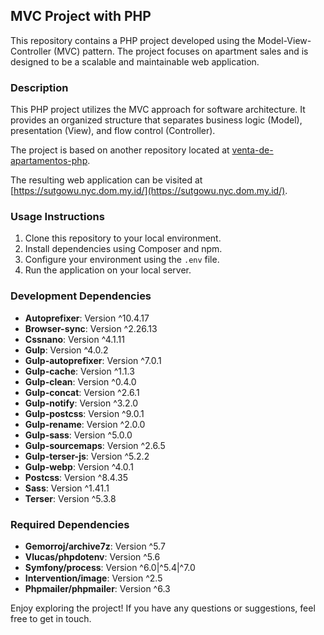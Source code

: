 ## MVC Project with PHP

This repository contains a PHP project developed using the Model-View-Controller (MVC) pattern. The project focuses on apartment sales and is designed to be a scalable and maintainable web application.

### Description

This PHP project utilizes the MVC approach for software architecture. It provides an organized structure that separates business logic (Model), presentation (View), and flow control (Controller).

The project is based on another repository located at [venta-de-apartamentos-php](https://github.com/Bujio/venta-de-apartamentos-php/).

The resulting web application can be visited at [https://sutgowu.nyc.dom.my.id/](https://sutgowu.nyc.dom.my.id/).

### Usage Instructions

1. Clone this repository to your local environment.
2. Install dependencies using Composer and npm.
3. Configure your environment using the `.env` file.
4. Run the application on your local server.

### Development Dependencies

- **Autoprefixer**: Version ^10.4.17
- **Browser-sync**: Version ^2.26.13
- **Cssnano**: Version ^4.1.11
- **Gulp**: Version ^4.0.2
- **Gulp-autoprefixer**: Version ^7.0.1
- **Gulp-cache**: Version ^1.1.3
- **Gulp-clean**: Version ^0.4.0
- **Gulp-concat**: Version ^2.6.1
- **Gulp-notify**: Version ^3.2.0
- **Gulp-postcss**: Version ^9.0.1
- **Gulp-rename**: Version ^2.0.0
- **Gulp-sass**: Version ^5.0.0
- **Gulp-sourcemaps**: Version ^2.6.5
- **Gulp-terser-js**: Version ^5.2.2
- **Gulp-webp**: Version ^4.0.1
- **Postcss**: Version ^8.4.35
- **Sass**: Version ^1.41.1
- **Terser**: Version ^5.3.8

### Required Dependencies

- **Gemorroj/archive7z**: Version ^5.7
- **Vlucas/phpdotenv**: Version ^5.6
- **Symfony/process**: Version ^6.0|^5.4|^7.0
- **Intervention/image**: Version ^2.5
- **Phpmailer/phpmailer**: Version ^6.3

Enjoy exploring the project! If you have any questions or suggestions, feel free to get in touch.
